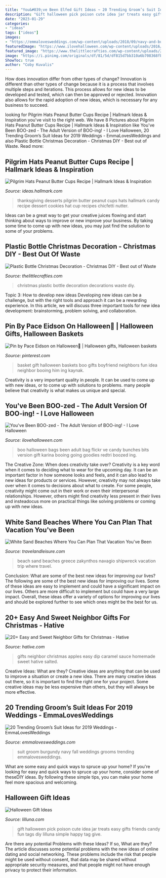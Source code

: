 ```yaml
---
title: "You&#039;ve Been Elfed Gift Ideas ~ 20 Trending Groom’s Suit Ideas For 2019 Weddings"
description: "Gift halloween pick poison cute idea jar treats easy gifts friends candy fun tags diy lilluna simple happy tag give"
date: "2023-01-29"
categories:
- "ideas"
tags: ["ideas"]
images:
- "https://emmalovesweddings.com/wp-content/uploads/2018/09/navy-and-burgundy-groom-wedding-suit-for-fall-and-winter.jpg"
featuredImage: "https://www.ilovehalloween.com/wp-content/uploads/2016/09/boo-bags.jpg"
featured_image: "https://www.thelittlecrafties.com/wp-content/uploads/2018/11/Plastic-Bottle-Christmas-Decoration.jpg"
image: "https://i.pinimg.com/originals/df/81/5d/df815d7bb310a6b708368fbba794637e.jpg"
ShowToc: true
author: "Coby Kuvalis"
---
```



How does innovation differ from other types of change?
Innovation is different than other types of change because it is a process that involves multiple steps and iterations. This process allows for new ideas to be developed and tested, which can then be approved or rejected. Innovation also allows for the rapid adoption of new ideas, which is necessary for any business to succeed.

	

		
looking for Pilgrim Hats Peanut Butter Cups Recipe | Hallmark Ideas &amp; Inspiration you've visit to the right web. We have 8 Pictures about Pilgrim Hats Peanut Butter Cups Recipe | Hallmark Ideas &amp; Inspiration like You&#039;ve Been BOO-zed - The Adult Version of BOO-ing! - I Love Halloween, 20 Trending Groom’s Suit Ideas for 2019 Weddings - EmmaLovesWeddings and also Plastic Bottle Christmas Decoration - Christmas DIY - Best out of Waste. Read more:
		
    
## Pilgrim Hats Peanut Butter Cups Recipe | Hallmark Ideas &amp; Inspiration

<img loading=lazy src="https://ideas.hallmark.com/wp-content/uploads/2016/09/PilgrimHat600x600.jpg" onerror="this.onerror=null;this.src='https://tse1.mm.bing.net/th?id=OIP.dU9aQH3IRH--gvBALRrK4QHaHa&amp;pid=15.1';" alt="Pilgrim Hats Peanut Butter Cups Recipe | Hallmark Ideas &amp; Inspiration">

_Source: ideas.hallmark.com_

>thanksgiving desserts pilgrim butter peanut cups hats hallmark candy recipe dessert cookies hat cup recipes chicfetti nutter. 

	

Ideas can be a great way to get your creative juices flowing and start thinking about ways to improve or new improve your business. By taking some time to come up with new ideas, you may just find the solution to some of your problems.

    
## Plastic Bottle Christmas Decoration - Christmas DIY - Best Out Of Waste

<img loading=lazy src="https://www.thelittlecrafties.com/wp-content/uploads/2018/11/Plastic-Bottle-Christmas-Decoration.jpg" onerror="this.onerror=null;this.src='https://tse1.mm.bing.net/th?id=OIP.vRfChaOj8yY6YiOcs2lggwHaEK&amp;pid=15.1';" alt="Plastic Bottle Christmas Decoration - Christmas DIY - Best out of Waste">

_Source: thelittlecrafties.com_

>christmas plastic bottle decoration decorations waste diy. 

	

Topic 3: How to develop new ideas
Developing new ideas can be a challenge, but with the right tools and approach it can be a rewarding experience. In this article, we will discuss three important tools for new idea development: brainstorming, problem solving, and collaboration.

    
## Pin By Pace Eidson On Halloween🎃 | Halloween Gifts, Halloween Baskets

<img loading=lazy src="https://i.pinimg.com/originals/df/81/5d/df815d7bb310a6b708368fbba794637e.jpg" onerror="this.onerror=null;this.src='https://tse4.mm.bing.net/th?id=OIP.i7A2-oKko4s33L3yXt28LQHaJ4&amp;pid=15.1';" alt="Pin by Pace Eidson on Halloween🎃 | Halloween gifts, Halloween baskets">

_Source: pinterest.com_

>basket gift halloween baskets boo gifts boyfriend neighbors fun idea neighbor booing him ing kaynak. 

	

Creativity is a very important quality in people. It can be used to come up with new ideas, or to come up with solutions to problems. many people believe that creativity is what makes us unique and special.

    
## You&#039;ve Been BOO-zed - The Adult Version Of BOO-ing! - I Love Halloween

<img loading=lazy src="https://www.ilovehalloween.com/wp-content/uploads/2016/09/boo-bags.jpg" onerror="this.onerror=null;this.src='https://tse3.mm.bing.net/th?id=OIP.b77NNdVhEAtbQ6-SRmlqMgHaJR&amp;pid=15.1';" alt="You&#039;ve Been BOO-zed - The Adult Version of BOO-ing! - I Love Halloween">

_Source: ilovehalloween.com_

>boo halloween bags been adult bag flickr ve candy bunches bits version gift karina booing going goodies redtri boozed ing. 

	

The Creative Zone: When does creativity take over?
Creativity is a key word when it comes to deciding what to wear for the upcoming day. It can be an important factor in how someone looks and feels, and it can also lead to new ideas for products or services. However, creativity may not always take over when it comes to decisions about what to create. For some people, creativity might come out in their work or even their interpersonal relationships. However, others might find creativity less present in their lives and insteadocus more on practical things like solving problems or coming up with new ideas.

    
## White Sand Beaches Where You Can Plan That Vacation You&#039;ve Been

<img loading=lazy src="https://cdn-image.travelandleisure.com/sites/default/files/styles/1600x1000/public/1508869913/navagio-shipwreck-beach-zakynthos-greece-WHITESAND1017.jpg?itok=oHHDrfht" onerror="this.onerror=null;this.src='https://tse2.mm.bing.net/th?id=OIP.HU7A0cGp2PLyQOot6b8YmAHaEo&amp;pid=15.1';" alt="White Sand Beaches Where You Can Plan That Vacation You&#039;ve Been">

_Source: travelandleisure.com_

>beach sand beaches greece zakynthos navagio shipwreck vacation trip where travel. 

	

Conclusion: What are some of the best new ideas for improving our lives?
The following are some of the best new ideas for improving our lives. Some of these ideas are easy to implement and could have a significant impact on our lives. Others are more difficult to implement but could have a very large impact. Overall, these ideas offer a variety of options for improving our lives and should be explored further to see which ones might be the best for us.

    
## 20+ Easy And Sweet Neighbor Gifts For Christmas - Hative

<img loading=lazy src="https://hative.com/wp-content/uploads/2015/11/neighbor-gifts/10-neighbor-gifts.jpg" onerror="this.onerror=null;this.src='https://tse3.mm.bing.net/th?id=OIP.35tFlWE9R438DwwcosF8AQHaJ4&amp;pid=15.1';" alt="20+ Easy and Sweet Neighbor Gifts for Christmas - Hative">

_Source: hative.com_

>gifts neighbor christmas apples easy dip caramel sauce homemade sweet hative salted. 

	

Creative Ideas: What are they?
Creative ideas are anything that can be used to improve a situation or create a new idea. There are many creative ideas out there, so it is important to find the right one for your project. Some creative ideas may be less expensive than others, but they will always be more effective.

    
## 20 Trending Groom’s Suit Ideas For 2019 Weddings - EmmaLovesWeddings

<img loading=lazy src="https://emmalovesweddings.com/wp-content/uploads/2018/09/navy-and-burgundy-groom-wedding-suit-for-fall-and-winter.jpg" onerror="this.onerror=null;this.src='https://tse3.mm.bing.net/th?id=OIP.ULEkH9C46Wz2DJMCwskqHQHaLG&amp;pid=15.1';" alt="20 Trending Groom’s Suit Ideas for 2019 Weddings - EmmaLovesWeddings">

_Source: emmalovesweddings.com_

>suit groom burgundy navy fall weddings grooms trending emmalovesweddings. 

	

What are some easy and quick ways to spruce up your home?
If you're looking for easy and quick ways to spruce up your home, consider some of theseDIY ideas. By following these simple tips, you can make your home feel more spacious and welcoming.

    
## Halloween Gift Ideas

<img loading=lazy src="https://lilluna.com/wp-content/uploads/2013/10/Easy-and-Cute-Pick-Your-Poison-Gift-Idea-on-lilluna.com-1.jpg" onerror="this.onerror=null;this.src='https://tse1.mm.bing.net/th?id=OIP.a8ZV9rEAI0PVhU3E4PuqKgHaLH&amp;pid=15.1';" alt="Halloween Gift Ideas">

_Source: lilluna.com_

>gift halloween pick poison cute idea jar treats easy gifts friends candy fun tags diy lilluna simple happy tag give. 

	

Are there any potential Problems with these Ideas? If so, What are they?
The article discusses some potential problems with the new ideas of online dating and social networking. These problems include the risk that people might be used without consent, that data may be shared without appropriate security measures, and that people might not have enough privacy to protect their information.

